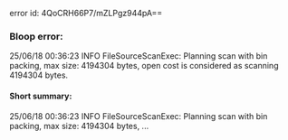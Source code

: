 error id: 4QoCRH66P7/mZLPgz944pA==
### Bloop error:

25/06/18 00:36:23 INFO FileSourceScanExec: Planning scan with bin packing, max size: 4194304 bytes, open cost is considered as scanning 4194304 bytes.
#### Short summary: 

25/06/18 00:36:23 INFO FileSourceScanExec: Planning scan with bin packing, max size: 4194304 bytes, ...